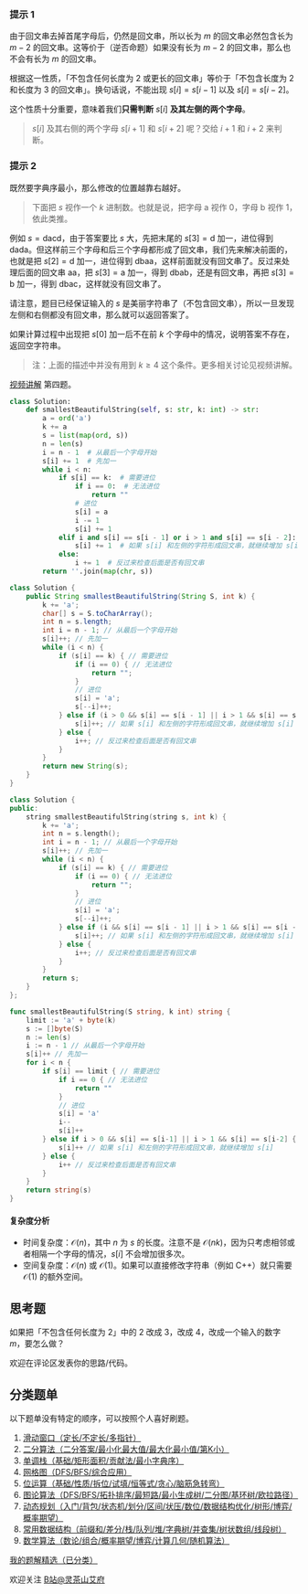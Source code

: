 ### 提示 1

由于回文串去掉首尾字母后，仍然是回文串，所以长为 $m$ 的回文串必然包含长为 $m-2$ 的回文串。这等价于（逆否命题）如果没有长为 $m-2$ 的回文串，那么也不会有长为 $m$ 的回文串。

根据这一性质，「不包含任何长度为 $2$ 或更长的回文串」等价于「不包含长度为 $2$ 和长度为 $3$ 的回文串」。换句话说，不能出现 $s[i]=s[i-1]$ 以及 $s[i]=s[i-2]$。

这个性质十分重要，意味着我们**只需判断** $s[i]$ **及其左侧的两个字母**。

> $s[i]$ 及其右侧的两个字母 $s[i+1]$ 和 $s[i+2]$ 呢？交给 $i+1$ 和 $i+2$ 来判断。

### 提示 2

既然要字典序最小，那么修改的位置越靠右越好。

> 下面把 $s$ 视作一个 $k$ 进制数。也就是说，把字母 $\text{a}$ 视作 $0$，字母 $\text{b}$ 视作 $1$，依此类推。

例如 $s=\text{dacd}$，由于答案要比 $s$ 大，先把末尾的 $s[3]=\text{d}$ 加一，进位得到 $\text{dada}$。但这样前三个字母和后三个字母都形成了回文串，我们先来解决前面的，也就是把 $s[2]=\text{d}$ 加一，进位得到 $\text{dbaa}$，这样前面就没有回文串了。反过来处理后面的回文串 $\text{aa}$，把 $s[3]=\text{a}$ 加一，得到 $\text{dbab}$，还是有回文串，再把 $s[3]=\text{b}$ 加一，得到 $\text{dbac}$，这样就没有回文串了。

请注意，题目已经保证输入的 $s$ 是美丽字符串了（不包含回文串），所以一旦发现左侧和右侧都没有回文串，那么就可以返回答案了。

如果计算过程中出现把 $s[0]$ 加一后不在前 $k$ 个字母中的情况，说明答案不存在，返回空字符串。

> 注：上面的描述中并没有用到 $k\ge 4$ 这个条件。更多相关讨论见视频讲解。

[视频讲解](https://www.bilibili.com/video/BV1QX4y1m71X/) 第四题。

```py [sol-Python3]
class Solution:
    def smallestBeautifulString(self, s: str, k: int) -> str:
        a = ord('a')
        k += a
        s = list(map(ord, s))
        n = len(s)
        i = n - 1  # 从最后一个字母开始
        s[i] += 1  # 先加一
        while i < n:
            if s[i] == k:  # 需要进位
                if i == 0:  # 无法进位
                    return ""
                # 进位
                s[i] = a
                i -= 1
                s[i] += 1
            elif i and s[i] == s[i - 1] or i > 1 and s[i] == s[i - 2]:
                s[i] += 1  # 如果 s[i] 和左侧的字符形成回文串，就继续增加 s[i]
            else:
                i += 1  # 反过来检查后面是否有回文串
        return ''.join(map(chr, s))
```

```java [sol-Java]
class Solution {
    public String smallestBeautifulString(String S, int k) {
        k += 'a';
        char[] s = S.toCharArray();
        int n = s.length;
        int i = n - 1; // 从最后一个字母开始
        s[i]++; // 先加一
        while (i < n) {
            if (s[i] == k) { // 需要进位
                if (i == 0) { // 无法进位
                    return "";
                }
                // 进位
                s[i] = 'a';
                s[--i]++;
            } else if (i > 0 && s[i] == s[i - 1] || i > 1 && s[i] == s[i - 2]) {
                s[i]++; // 如果 s[i] 和左侧的字符形成回文串，就继续增加 s[i]
            } else {
                i++; // 反过来检查后面是否有回文串
            }
        }
        return new String(s);
    }
}
```

```cpp [sol-C++]
class Solution {
public:
    string smallestBeautifulString(string s, int k) {
        k += 'a';
        int n = s.length();
        int i = n - 1; // 从最后一个字母开始
        s[i]++; // 先加一
        while (i < n) {
            if (s[i] == k) { // 需要进位
                if (i == 0) { // 无法进位
                    return "";
                }
                // 进位
                s[i] = 'a';
                s[--i]++;
            } else if (i && s[i] == s[i - 1] || i > 1 && s[i] == s[i - 2]) {
                s[i]++; // 如果 s[i] 和左侧的字符形成回文串，就继续增加 s[i]
            } else {
                i++; // 反过来检查后面是否有回文串
            }
        }
        return s;
    }
};
```

```go [sol-Go]
func smallestBeautifulString(S string, k int) string {
	limit := 'a' + byte(k)
	s := []byte(S)
	n := len(s)
	i := n - 1 // 从最后一个字母开始
	s[i]++ // 先加一
	for i < n {
		if s[i] == limit { // 需要进位
			if i == 0 { // 无法进位
				return ""
			}
			// 进位
			s[i] = 'a'
			i--
			s[i]++
		} else if i > 0 && s[i] == s[i-1] || i > 1 && s[i] == s[i-2] {
			s[i]++ // 如果 s[i] 和左侧的字符形成回文串，就继续增加 s[i]
		} else {
			i++ // 反过来检查后面是否有回文串
		}
	}
	return string(s)
}
```

#### 复杂度分析

- 时间复杂度：$\mathcal{O}(n)$，其中 $n$ 为 $s$ 的长度。注意不是 $\mathcal{O}(nk)$，因为只考虑相邻或者相隔一个字母的情况，$s[i]$ 不会增加很多次。
- 空间复杂度：$\mathcal{O}(n)$ 或 $\mathcal{O}(1)$。如果可以直接修改字符串（例如 C++）就只需要 $\mathcal{O}(1)$ 的额外空间。

## 思考题

如果把「不包含任何长度为 $2$」中的 $2$ 改成 $3$，改成 $4$，改成一个输入的数字 $m$，要怎么做？

欢迎在评论区发表你的思路/代码。

## 分类题单

以下题单没有特定的顺序，可以按照个人喜好刷题。

1. [滑动窗口（定长/不定长/多指针）](https://leetcode.cn/circle/discuss/0viNMK/)
2. [二分算法（二分答案/最小化最大值/最大化最小值/第K小）](https://leetcode.cn/circle/discuss/SqopEo/)
3. [单调栈（基础/矩形面积/贡献法/最小字典序）](https://leetcode.cn/circle/discuss/9oZFK9/)
4. [网格图（DFS/BFS/综合应用）](https://leetcode.cn/circle/discuss/YiXPXW/)
5. [位运算（基础/性质/拆位/试填/恒等式/贪心/脑筋急转弯）](https://leetcode.cn/circle/discuss/dHn9Vk/)
6. [图论算法（DFS/BFS/拓扑排序/最短路/最小生成树/二分图/基环树/欧拉路径）](https://leetcode.cn/circle/discuss/01LUak/)
7. [动态规划（入门/背包/状态机/划分/区间/状压/数位/数据结构优化/树形/博弈/概率期望）](https://leetcode.cn/circle/discuss/tXLS3i/)
8. [常用数据结构（前缀和/差分/栈/队列/堆/字典树/并查集/树状数组/线段树）](https://leetcode.cn/circle/discuss/mOr1u6/)
9. [数学算法（数论/组合/概率期望/博弈/计算几何/随机算法）](https://leetcode.cn/circle/discuss/IYT3ss/)

[我的题解精选（已分类）](https://github.com/EndlessCheng/codeforces-go/blob/master/leetcode/SOLUTIONS.md)

欢迎关注 [B站@灵茶山艾府](https://space.bilibili.com/206214)
